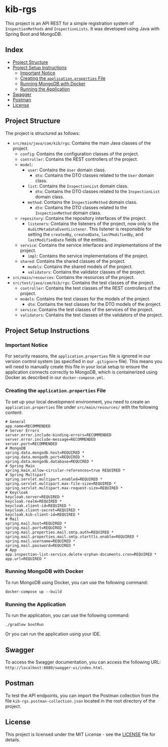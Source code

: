 # kib-rgs

This project is an API REST for a simple registration system of `InspectionMethods` and `InspectionLists`. It was
developed using Java with Spring Boot and MongoDB.

## Index

- [Project Structure](#project-structure)
- [Project Setup Instructions](#project-setup-instructions)
    - [Important Notice](#important-notice)
    - [Creating the `application.properties` File](#creating-the-applicationproperties-file)
    - [Running MongoDB with Docker](#running-mongodb-with-docker)
    - [Running the Application](#running-the-application)
- [Swagger](#swagger)
- [Postman](#postman)
- [License](#license)

## Project Structure <a name="project-structure"></a>

The project is structured as follows:

- `src/main/java/com/kib/rgs`: Contains the main Java classes of the project.
    - `config`: Contains the configuration classes of the project.
    - `controller`: Contains the REST controllers of the project.
    - `model`:
        - `user`: Contains the `User` domain class.
            - `dto`: Contains the DTO classes related to the `User` domain class.
        - `list`: Contains the `InspectionList` domain class.
            - `dto`: Contains the DTO classes related to the `InspectionList` domain class.
        - `method`: Contains the `InspectionMethod` domain class.
            - `dto`: Contains the DTO classes related to the `InspectionMethod` domain class.
    - `repository`: Contains the repository interfaces of the project.
        - `listeners`: Contains the listeners of the project, now only is the `AuditMetadataEventListener`. This
          listener is responsible for setting the `createdBy`, `createdDate`, `lastModifiedBy`, and `lastModifiedDate`
          fields of the entities.
    - `service`: Contains the service interfaces and implementations of the project.
        - `impl`: Contains the service implementations of the project.
    - `shared`: Contains the shared classes of the project.
        - `models`: Contains the shared models of the project.
        - `validators`: Contains the validator classes of the project.
- `src/main/resources`: Contains the resources of the project.
- `src/test/java/com/kib/rgs`: Contains the test classes of the project.
    - `controller`: Contains the test classes of the REST controllers of the project.
    - `models`: Contains the test classes for the models of the project.
        - `dto`: Contains the test classes for the DTO models of the project.
    - `service`: Contains the test classes of the services of the project.
    - `validators`: Contains the test classes of the validators of the project.

## Project Setup Instructions <a name="project-setup-instructions"></a>

### Important Notice <a name="important-notice"></a>

For security reasons, the `application.properties` file is ignored in our version control system (as specified in
our `.gitignore` file). This means you will need to manually create this file in your local setup to ensure the
application connects correctly to MongoDB, which is containerized using Docker as described in our `docker-compose.yml`.

### Creating the `application.properties` File <a name="creating-the-applicationproperties-file"></a>

To set up your local development environment, you need to create an `application.properties` file
under `src/main/resources/` with the following content:

```properties
# General
app.name=RECOMMENDED
# Server Errors
server.error.include-binding-errors=RECOMMENDED
server.error.include-message=RECOMMENDED
server.port=RECOMMENDED
# MongoDB
spring.data.mongodb.host=REQUIRED *
spring.data.mongodb.port=REQUIRED *
spring.data.mongodb.database=REQUIRED *
# Spring Main
spring.main.allow-circular-references=true REQUIRED *
# Spring Multipart
spring.servlet.multipart.enabled=REQUIRED *
spring.servlet.multipart.max-file-size=REQUIRED *
spring.servlet.multipart.max-request-size=REQUIRED *
# Keycloak
keycloak.server=REQUIRED *
keycloak.realm=REQUIRED *
keycloak.client-id=REQUIRED *
keycloak.client-secret=REQUIRED *
keycloak.kib-client-id=REQUIRED *
# Mail
spring.mail.host=REQUIRED *
spring.mail.port=REQUIRED *
spring.mail.properties.mail.smtp.auth=REQUIRED *
spring.mail.properties.mail.smtp.starttls.enable=REQUIRED *
spring.mail.username=REQUIRED *
spring.mail.password=REQUIRED *
# App
app.inspection-list-service.delete-orphan-documents.cron=REQUIRED *
app.url=REQUIRED *
```

### Running MongoDB with Docker <a name="running-mongodb-with-docker"></a>

To run MongoDB using Docker, you can use the following command:

```shell
docker-compose up --build
```

### Running the Application <a name="running-the-application"></a>

To run the application, you can use the following command:

```shell
./gradlew bootRun
```

Or you can run the application using your IDE.

## Swagger <a name="swagger"></a>

To access the Swagger documentation, you can access the following URL: `http://localhost:8080/swagger-ui/index.html`.

## Postman <a name="postman"></a>

To test the API endpoints, you can import the Postman collection from the file `kib-rgs.postman-collection.json` located
in the root directory of the project.

## License

This project is licensed under the MIT License - see the [LICENSE](LICENSE) file for details.
